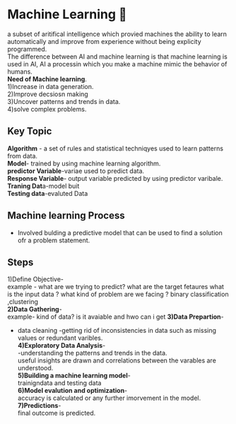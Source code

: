 # Machine Learning 🤖
a subset of aritifical intelligence which provied machines the ability to learn automatically and improve from experience without being explicity programmed.<br/>
The difference between AI and machine learning is that machine learning is used in AI, AI a processin which you make a machine mimic the behavior of humans.<br/>
**Need of Machine learning**.<br/>
1)Increase in data generation.<br/>
2)Improve decsiosn making<br/>
3)Uncover patterns and trends in data.<br/>
4)solve complex problems.<br/>
## Key Topic 
**Algorithm** - a set of rules and statistical techniqyes used to learn patterns from data.<br/>
**Model**- trained by using machine learning algorithm.<br/>
**predictor Variable**-variae used to predict data.<br/>
**Response Variable**- output variable predicted by using predictor varibale.<br/>
**Traning Dat**a-model buit <br/>
**Testing data**-evaluted Data<br/>
## Machine learning Process 
+ Involved bulding a predictive model that can be used to find a solution ofr a problem statement.<br/>
## Steps
1)Define Objective-<br/>
example - what are we trying to predict? what are the target fetaures what is the input data ? what kind of problem are we facing ? binary classification ,clustering<br/>
**2)Data Gathering**-<br/>
example- kind of data? is it avaiable and hwo can i get 
**3)Data Prepartion**-<br/>
- data cleaning -getting rid of inconsistencies in data such as missing values or redundant varibles.<br/>
**4)Exploratory Data Analysis**-<br/>
 -understanding the patterns and trends in the data.<br/>
  useful insights are drawn and correlations between the varables are understood.<br/>
**5)Building a machine learning model**-<br/>
trainigndata  and testing data<br/>
**6)Model evalution and optimization**-<br/>
accuracy is calculated or any further imorvement in the model.<br/>
**7)Predictions**-<br/>
  final outcome is predicted.

